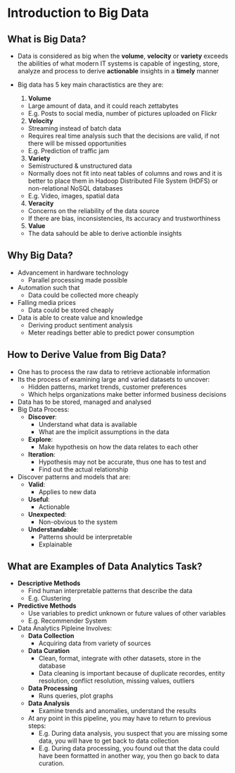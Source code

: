 # Introduction to Big Data 

## What is Big Data? 

* Data is considered as big when the **volume**, **velocity** or **variety** exceeds the abilities of what modern IT systems is capable of ingesting, store, analyze and process to derive **actionable** insights in a **timely** manner 

* Big data has 5 key main charactistics are they are:  
    1. **Volume** 
     * Large amount of data, and it could reach zettabytes
     * E.g. Posts to social media, number of pictures uploaded on Flickr  
    2. **Velocity** 
     * Streaming instead of batch data 
     * Requires real time analysis such that the decisions are valid, if not there will be missed opportunities
     * E.g. Prediction of traffic jam
    3. **Variety**
     * Semistructured & unstructured data
     * Normally does not fit into neat tables of columns and rows and it is better to place them in Hadoop Distributed File System (HDFS) or non-relational NoSQL databases 
     * E.g. Video, images, spatial data 
    4. **Veracity** 
     * Concerns on the reliability of the data source 
     * If there are bias, inconsistencies, its accuracy and trustworthiness
    5. **Value**
     * The data sahould be able to derive actionble insights

## Why Big Data? 

* Advancement in hardware technology
  * Parallel processing made possible 
* Automation such that 
  * Data could be collected more cheaply  
* Falling media prices
  * Data could be stored cheaply 
* Data is able to create value and knowledge
  * Deriving product sentiment analysis
  * Meter readings better able to predict power consumption

## How to Derive Value from Big Data? 

* One has to process the raw data to retrieve actionable information 
* Its the process of examining large and varied datasets to uncover: 
    * Hidden patterns, market trends, customer preferences 
    * Which helps organizations make better informed business decisions
* Data has to be stored, managed and analysed
* Big Data Process: 
    * **Discover**: 
      * Understand what data is available
      * What are the implicit assumptions in the data 
    * **Explore**: 
      * Make hypothesis on how the data relates to each other 
    * **Iteration**: 
      * Hypothesis may not be accurate, thus one has to test and
      * Find out the actual relationship 
* Discover patterns and models that are: 
     * **Valid**: 
       * Applies to new data 
     * **Useful**: 
       * Actionable 
     * **Unexpected**: 
       * Non-obvious to the system 
     * **Understandable**: 
       * Patterns should be interpretable
       * Explainable

## What are Examples of Data Analytics Task? 

* **Descriptive Methods**
     * Find human interpretable patterns that describe the data 
     * E.g. Clustering 
* **Predictive Methods**
     * Use variables to predict unknown or future values of other variables 
     * E.g. Recommender System 
* Data Analytics Pipleine Involves: 
     * **Data Collection**
         * Acquiring data from variety of sources
     * **Data Curation**
         * Clean, format, integrate with other datasets, store in the database
         * Data cleaning is important because of duplicate recordes, entity resolution, conflict resolution, missing values, outliers
     * **Data Processing** 
         * Runs queries, plot graphs 
     * **Data Analysis**
         * Examine trends and anomalies, understand the results 
     * At any point in this pipeline, you may have to return to previous steps: 
       * E.g. During data analysis, you suspect that you are missing some data, you will have to get back to data collection
       * E.g. During data processing, you found out that the data could have been formatted in another way, you then go back to data curation. 






